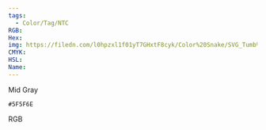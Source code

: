 ```yaml
---
tags:
  - Color/Tag/NTC
RGB:
Hex:
img: https://filedn.com/l0hpzxl1f01yT7GHxtF8cyk/Color%20Snake/SVG_Tumb%20Mass%20No%20Name/5F5F6E.svg
CMYK:
HSL:
Name:
---
```

Mid Gray
```palette
#5F5F6E
```
RGB
